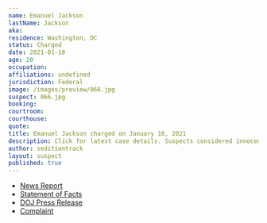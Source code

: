 ```yaml
---
name: Emanuel Jackson
lastName: Jackson
aka:
residence: Washington, DC
status: Charged
date: 2021-01-18
age: 20
occupation:
affiliations: undefined
jurisdiction: Federal
image: /images/preview/066.jpg
suspect: 066.jpg
booking:
courtroom:
courthouse:
quote:
title: Emanuel Jackson charged on January 18, 2021
description: Click for latest case details. Suspects considered innocent until proven guilty.
author: seditiontrack
layout: suspect
published: true
---
```

- [News Report](https://www.nytimes.com/2021/01/18/us/riley-june-williams-emmanuel-jackson.html)
- [Statement of Facts](https://www.justice.gov/opa/page/file/1357096/download)
- [DOJ Press Release](https://www.justice.gov/usao-dc/pr/three-charged-federal-court-assaulting-and-impeding-local-and-federal-officers-during-us)
- [Complaint](https://www.justice.gov/opa/page/file/1357091/download)
